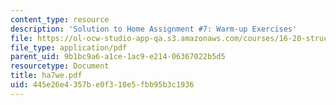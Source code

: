 ```yaml
---
content_type: resource
description: 'Solution to Home Assignment #7: Warm-up Exercises'
file: https://ol-ocw-studio-app-qa.s3.amazonaws.com/courses/16-20-structural-mechanics-fall-2002/445e26e4357be0f310e5fbb95b3c1936_ha7we.pdf
file_type: application/pdf
parent_uid: 9b1bc9a6-a1ce-1ac9-e214-06367022b5d5
resourcetype: Document
title: ha7we.pdf
uid: 445e26e4-357b-e0f3-10e5-fbb95b3c1936
---
```

